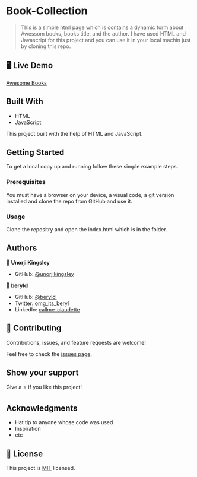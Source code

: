 # Book-Collection
> This is a simple html page which is contains a dynamic form about Awessom books, books title, and the author. I have used HTML and Javascript for this project and you can use it in your local machin just by cloning this repo.


## 🖥️ Live Demo

[Awesome Books]()

## Built With

- HTML
- JavaScript

This project built with the help of HTML and JavaScript.

## Getting Started

To get a local copy up and running follow these simple example steps.

### Prerequisites

You must have a browser on your device, a visual code, a git version installed and clone the repo from GitHub and use it.

### Usage

Clone the repositry and open the index.html which is in the folder.

## Authors
👤 **Unorji Kingsley**
- GitHub: [@unorjikingsley](https://github.com/unorjikingsley)

👤 **berylcl**
- GitHub: [@berylcl](https://github.com/berylcl)
- Twitter: [omg_its_beryl](https://twitter.com/omg_its_beryl)
- LinkedIn: [callme-claudette](https://www.linkedin.com/in/callme-claudette-83a796230/)

## 🤝 Contributing

Contributions, issues, and feature requests are welcome!

Feel free to check the [issues page](../../issues/).

## Show your support

Give a ⭐️ if you like this project!

## Acknowledgments

- Hat tip to anyone whose code was used
- Inspiration
- etc

## 📝 License

This project is [MIT](https://github.com/unorjikingsley/Book-Collection/blob/main/LICENSE) licensed.

